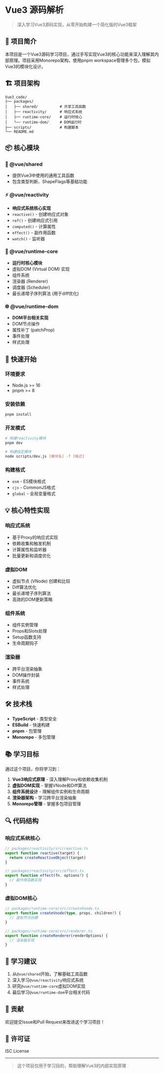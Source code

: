 ﻿# Vue3 源码解析

> 深入学习Vue3源码实现，从零开始构建一个简化版的Vue3框架

## 📖 项目简介

本项目是一个Vue3源码学习项目，通过手写实现Vue3的核心功能来深入理解其内部原理。项目采用Monorepo架构，使用pnpm workspace管理多个包，模拟Vue3的模块化设计。

## 🏗️ 项目架构

```
Vue3_code/
├── packages/
│   ├── shared/          # 共享工具函数
│   ├── reactivity/      # 响应式系统
│   ├── runtime-core/    # 运行时核心
│   └── runtime-dom/     # DOM运行时
├── scripts/             # 构建脚本
└── README.md
```

## 📦 核心模块

### 🔧 @vue/shared
- 提供Vue3中使用的通用工具函数
- 包含类型判断、ShapeFlags等基础功能

### ⚡ @vue/reactivity
- **响应式系统核心实现**
- `reactive()` - 创建响应式对象
- `ref()` - 创建响应式引用
- `computed()` - 计算属性
- `effect()` - 副作用函数
- `watch()` - 监听器

### 🎯 @vue/runtime-core
- **运行时核心模块**
- 虚拟DOM (Virtual DOM) 实现
- 组件系统
- 渲染器 (Renderer)
- 调度器 (Scheduler)
- 最长递增子序列算法 (用于diff优化)

### 🌐 @vue/runtime-dom
- **DOM平台相关实现**
- DOM节点操作
- 属性补丁 (patchProp)
- 事件处理
- 样式处理

## 🚀 快速开始

### 环境要求
- Node.js >= 16
- pnpm >= 8

### 安装依赖
```bash
pnpm install
```

### 开发模式
```bash
# 构建reactivity模块
pnpm dev

# 构建指定模块
node scripts/dev.js [模块名] -f [格式]
```

### 构建格式
- `esm` - ES模块格式
- `cjs` - CommonJS格式
- `global` - 全局变量格式

## 💡 核心特性实现

### 响应式系统
- 基于Proxy的响应式实现
- 依赖收集和触发机制
- 计算属性和监听器
- 批量更新和调度优化

### 虚拟DOM
- 虚拟节点 (VNode) 创建和比较
- Diff算法优化
- 最长递增子序列算法
- 高效的DOM更新策略

### 组件系统
- 组件实例管理
- Props和Slots处理
- Setup函数支持
- 生命周期钩子

### 渲染器
- 跨平台渲染抽象
- DOM操作封装
- 事件系统
- 样式处理

## 🛠️ 技术栈

- **TypeScript** - 类型安全
- **ESBuild** - 快速构建
- **pnpm** - 包管理
- **Monorepo** - 多包管理

## 📚 学习目标

通过这个项目，你将学习到：

1. **Vue3响应式原理** - 深入理解Proxy和依赖收集机制
2. **虚拟DOM实现** - 掌握VNode和Diff算法
3. **组件系统设计** - 理解组件实例和生命周期
4. **渲染器架构** - 学习跨平台渲染抽象
5. **Monorepo管理** - 掌握多包项目管理

## 🔍 代码结构

### 响应式系统核心
```typescript
// packages/reactivity/src/reactive.ts
export function reactive(target) {
  return createReactiveObject(target)
}

// packages/reactivity/src/effect.ts  
export function effect(fn, options?) {
  // 副作用函数实现
}
```

### 虚拟DOM核心
```typescript
// packages/runtime-core/src/createVnode.ts
export function createVnode(type, props, children?) {
  // 虚拟节点创建
}

// packages/runtime-core/src/renderer.ts
export function createRenderer(renderOptions) {
  // 渲染器实现
}
```

## 📖 学习建议

1. 从`@vue/shared`开始，了解基础工具函数
2. 深入学习`@vue/reactivity`响应式系统
3. 研究`@vue/runtime-core`虚拟DOM实现
4. 最后学习`@vue/runtime-dom`平台相关代码

## 🤝 贡献

欢迎提交Issue和Pull Request来改进这个学习项目！

## 📄 许可证

ISC License

---

> 这个项目仅用于学习目的，帮助理解Vue3的内部实现原理
